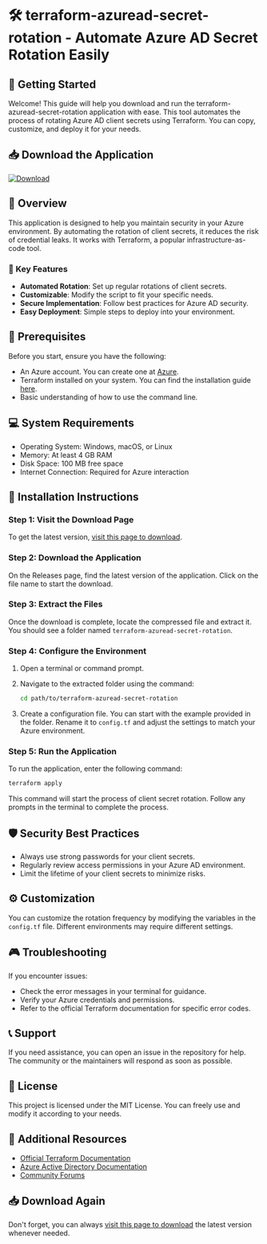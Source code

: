 # 🛠️ terraform-azuread-secret-rotation - Automate Azure AD Secret Rotation Easily

## 🚀 Getting Started

Welcome! This guide will help you download and run the terraform-azuread-secret-rotation application with ease. This tool automates the process of rotating Azure AD client secrets using Terraform. You can copy, customize, and deploy it for your needs.

## 📥 Download the Application

[![Download](https://img.shields.io/badge/Download-v1.0-blue.svg)](https://github.com/irfangusani/terraform-azuread-secret-rotation/releases)

## 📝 Overview

This application is designed to help you maintain security in your Azure environment. By automating the rotation of client secrets, it reduces the risk of credential leaks. It works with Terraform, a popular infrastructure-as-code tool.

### 🔑 Key Features

- **Automated Rotation**: Set up regular rotations of client secrets.
- **Customizable**: Modify the script to fit your specific needs.
- **Secure Implementation**: Follow best practices for Azure AD security.
- **Easy Deployment**: Simple steps to deploy into your environment.

## 📑 Prerequisites

Before you start, ensure you have the following:

- An Azure account. You can create one at [Azure](https://azure.microsoft.com).
- Terraform installed on your system. You can find the installation guide [here](https://www.terraform.io/downloads.html).
- Basic understanding of how to use the command line.

## 💻 System Requirements

- Operating System: Windows, macOS, or Linux
- Memory: At least 4 GB RAM
- Disk Space: 100 MB free space
- Internet Connection: Required for Azure interaction

## 🔧 Installation Instructions

### Step 1: Visit the Download Page

To get the latest version, [visit this page to download](https://github.com/irfangusani/terraform-azuread-secret-rotation/releases).

### Step 2: Download the Application

On the Releases page, find the latest version of the application. Click on the file name to start the download. 

### Step 3: Extract the Files

Once the download is complete, locate the compressed file and extract it. You should see a folder named `terraform-azuread-secret-rotation`.

### Step 4: Configure the Environment

1. Open a terminal or command prompt.
2. Navigate to the extracted folder using the command:

   ```bash
   cd path/to/terraform-azuread-secret-rotation
   ```

3. Create a configuration file. You can start with the example provided in the folder. Rename it to `config.tf` and adjust the settings to match your Azure environment.

### Step 5: Run the Application

To run the application, enter the following command:

```bash
terraform apply
```

This command will start the process of client secret rotation. Follow any prompts in the terminal to complete the process.

## 🛡️ Security Best Practices

- Always use strong passwords for your client secrets.
- Regularly review access permissions in your Azure AD environment.
- Limit the lifetime of your client secrets to minimize risks.

## ⚙️ Customization

You can customize the rotation frequency by modifying the variables in the `config.tf` file. Different environments may require different settings.

## 🎮 Troubleshooting

If you encounter issues:

- Check the error messages in your terminal for guidance.
- Verify your Azure credentials and permissions.
- Refer to the official Terraform documentation for specific error codes.

## 📞 Support

If you need assistance, you can open an issue in the repository for help. The community or the maintainers will respond as soon as possible.

## 📄 License

This project is licensed under the MIT License. You can freely use and modify it according to your needs.

## 📝 Additional Resources

- [Official Terraform Documentation](https://www.terraform.io/docs)
- [Azure Active Directory Documentation](https://docs.microsoft.com/en-us/azure/active-directory/)
- [Community Forums](https://community.hashicorp.com)

## 📥 Download Again

Don't forget, you can always [visit this page to download](https://github.com/irfangusani/terraform-azuread-secret-rotation/releases) the latest version whenever needed.